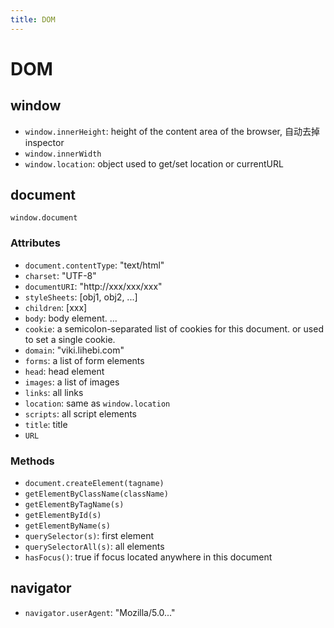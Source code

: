 ```yaml
---
title: DOM
---
```


DOM
======

window
----------

* `window.innerHeight`: height of the content area of the browser, 自动去掉inspector
* `window.innerWidth`
* `window.location`: object used to get/set location or currentURL

document
----------

`window.document`

### Attributes

* `document.contentType`: "text/html"
* `charset`: "UTF-8"
* `documentURI`: "http://xxx/xxx/xxx"
* `styleSheets`: [obj1, obj2, ...]
* `children`: [<html>xxx</html>]
* `body`: body element. <body>...</body>
* `cookie`: a semicolon-separated list of cookies for this document. or used to set a single cookie.
* `domain`: "viki.lihebi.com"
* `forms`: a list of form elements
* `head`: head element
* `images`: a list of images
* `links`: all links
* `location`: same as `window.location`
* `scripts`: all script elements
* `title`: title
* `URL`

### Methods

* `document.createElement(tagname)`
* `getElementByClassName(className)`
* `getElementByTagName(s)`
* `getElementById(s)`
* `getElementByName(s)`
* `querySelector(s)`: first element
* `querySelectorAll(s)`: all elements
* `hasFocus()`: true if focus located anywhere in this document

## navigator

* `navigator.userAgent`: "Mozilla/5.0..."
